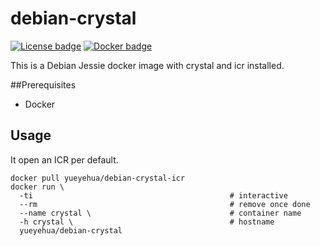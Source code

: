 # debian-crystal
[![License badge][license-img]](LICENSE)
[![Docker badge][docker-img]][docker-url]

This is a Debian Jessie docker image with crystal and icr installed.

##Prerequisites

- Docker

## Usage

It open an ICR per default.

```text
docker pull yueyehua/debian-crystal-icr
docker run \
  -ti                                            # interactive
  --rm                                           # remove once done
  --name crystal \                               # container name
  -h crystal \                                   # hostname
  yueyehua/debian-crystal
```

[license-img]: https://img.shields.io/badge/license-Apache-blue.svg
[docker-img]: https://img.shields.io/docker/pulls/yueyehua/crystal.svg
[docker-url]: https://registry.hub.docker.com/u/yueyehua/crystal
